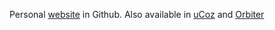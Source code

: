 Personal [website](https://sircam-html.github.io/ch/) in Github.
Also available in [uCoz](https://cristianhidalgo.do.am/) and [Orbiter](https://cjh.orbiter.website/)



